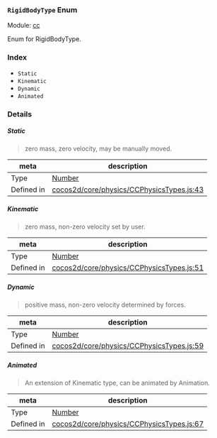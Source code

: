 ### `RigidBodyType` Enum



Module: [cc](../modules/cc.md)


Enum for RigidBodyType.


### Index
  - `Static`
  - `Kinematic`
  - `Dynamic`
  - `Animated`

### Details


##### Static

> zero mass, zero velocity, may be manually moved.

| meta | description |
|------|-------------|
| Type | <a href="https://developer.mozilla.org/en/JavaScript/Reference/Global_Objects/Number" class="crosslink external" target="_blank">Number</a> |
| Defined in | [cocos2d/core/physics/CCPhysicsTypes.js:43](https://github.com/cocos-creator/engine/blob/79b9133d6e0e44b4b8f033ba86231ae21522f2dc/cocos2d/core/physics/CCPhysicsTypes.js#L43) |



##### Kinematic

> zero mass, non-zero velocity set by user.

| meta | description |
|------|-------------|
| Type | <a href="https://developer.mozilla.org/en/JavaScript/Reference/Global_Objects/Number" class="crosslink external" target="_blank">Number</a> |
| Defined in | [cocos2d/core/physics/CCPhysicsTypes.js:51](https://github.com/cocos-creator/engine/blob/79b9133d6e0e44b4b8f033ba86231ae21522f2dc/cocos2d/core/physics/CCPhysicsTypes.js#L51) |



##### Dynamic

> positive mass, non-zero velocity determined by forces.

| meta | description |
|------|-------------|
| Type | <a href="https://developer.mozilla.org/en/JavaScript/Reference/Global_Objects/Number" class="crosslink external" target="_blank">Number</a> |
| Defined in | [cocos2d/core/physics/CCPhysicsTypes.js:59](https://github.com/cocos-creator/engine/blob/79b9133d6e0e44b4b8f033ba86231ae21522f2dc/cocos2d/core/physics/CCPhysicsTypes.js#L59) |



##### Animated

> An extension of Kinematic type, can be animated by Animation.

| meta | description |
|------|-------------|
| Type | <a href="https://developer.mozilla.org/en/JavaScript/Reference/Global_Objects/Number" class="crosslink external" target="_blank">Number</a> |
| Defined in | [cocos2d/core/physics/CCPhysicsTypes.js:67](https://github.com/cocos-creator/engine/blob/79b9133d6e0e44b4b8f033ba86231ae21522f2dc/cocos2d/core/physics/CCPhysicsTypes.js#L67) |


